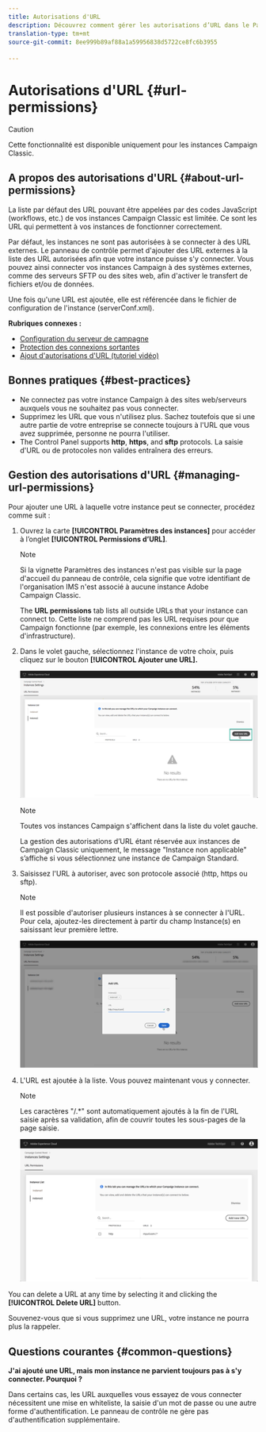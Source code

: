 ```yaml
---
title: Autorisations d'URL
description: Découvrez comment gérer les autorisations d’URL dans le Panneau de configuration
translation-type: tm+mt
source-git-commit: 8ee999b89af88a1a59956838d5722ce8fc6b3955

---
```



# Autorisations d'URL {#url-permissions}

>[!CAUTION]
>
>Cette fonctionnalité est disponible uniquement pour les instances Campaign Classic.

## A propos des autorisations d'URL {#about-url-permissions}

La liste par défaut des URL pouvant être appelées par des codes JavaScript (workflows, etc.) de vos instances Campaign Classic est limitée. Ce sont les URL qui permettent à vos instances de fonctionner correctement.

Par défaut, les instances ne sont pas autorisées à se connecter à des URL externes. Le panneau de contrôle permet d'ajouter des URL externes à la liste des URL autorisées afin que votre instance puisse s'y connecter. Vous pouvez ainsi connecter vos instances Campaign à des systèmes externes, comme des serveurs SFTP ou des sites web, afin d'activer le transfert de fichiers et/ou de données.

Une fois qu'une URL est ajoutée, elle est référencée dans le fichier de configuration de l'instance (serverConf.xml).

**Rubriques connexes :**

* [Configuration du serveur de campagne](https://docs.campaign.adobe.com/doc/AC/en/INS_Additional_configurations_Configuring_Campaign_server.html)
* [Protection des connexions sortantes](https://docs.campaign.adobe.com/doc/AC/en/INS_Additional_configurations_Configuring_Campaign_server.html#Outgoing_connection_protection)
* [Ajout d'autorisations d'URL (tutoriel vidéo)](https://docs.adobe.com/content/help/en/campaign-learn/campaign-classic-tutorials/administrating/control-panel-acc/adding-url-permissions.html)

## Bonnes pratiques {#best-practices}

* Ne connectez pas votre instance Campaign à des sites web/serveurs auxquels vous ne souhaitez pas vous connecter.
* Supprimez les URL que vous n'utilisez plus. Sachez toutefois que si une autre partie de votre entreprise se connecte toujours à l'URL que vous avez supprimée, personne ne pourra l'utiliser.
* The Control Panel supports **http**, **https**, and **sftp** protocols. La saisie d'URL ou de protocoles non valides entraînera des erreurs.

## Gestion des autorisations d'URL {#managing-url-permissions}

Pour ajouter une URL à laquelle votre instance peut se connecter, procédez comme suit :

1. Ouvrez la carte **[!UICONTROL Paramètres des instances]** pour accéder à l’onglet **[!UICONTROL Permissions d’URL]**.

   >[!NOTE]
   >
   >Si la vignette Paramètres des instances n'est pas visible sur la page d'accueil du panneau de contrôle, cela signifie que votre identifiant de l'organisation IMS n'est associé à aucune instance Adobe Campaign Classic.
   >
   >The <b><span class="uicontrol">URL permissions</span></b> tab lists all outside URLs that your instance can connect to. Cette liste ne comprend pas les URL requises pour que Campaign fonctionne (par exemple, les connexions entre les éléments d'infrastructure).

1. Dans le volet gauche, sélectionnez l'instance de votre choix, puis cliquez sur le bouton **[!UICONTROL Ajouter une URL].**

   ![](assets/add_url1.png)

   >[!NOTE]
   >
   >Toutes vos instances Campaign s'affichent dans la liste du volet gauche.
   >
   >La gestion des autorisations d’URL étant réservée aux instances de Campaign Classic uniquement, le message "Instance non applicable" s’affiche si vous sélectionnez une instance de Campaign Standard.

1. Saisissez l'URL à autoriser, avec son protocole associé (http, https ou sftp).

   >[!NOTE]
   >
   >Il est possible d'autoriser plusieurs instances à se connecter à l'URL. Pour cela, ajoutez-les directement à partir du champ Instance(s) en saisissant leur première lettre.

   ![](assets/add_url2.png)

1. L'URL est ajoutée à la liste. Vous pouvez maintenant vous y connecter.

   >[!NOTE]
   >
   >Les caractères "/.*" sont automatiquement ajoutés à la fin de l'URL saisie après sa validation, afin de couvrir toutes les sous-pages de la page saisie.

   ![](assets/add_url_listnew.png)

You can delete a URL at any time by selecting it and clicking the **[!UICONTROL Delete URL]** button.

Souvenez-vous que si vous supprimez une URL, votre instance ne pourra plus la rappeler.

## Questions courantes {#common-questions}

**J'ai ajouté une URL, mais mon instance ne parvient toujours pas à s'y connecter. Pourquoi ?**

Dans certains cas, les URL auxquelles vous essayez de vous connecter nécessitent une mise en whiteliste, la saisie d'un mot de passe ou une autre forme d'authentification. Le panneau de contrôle ne gère pas d'authentification supplémentaire.
